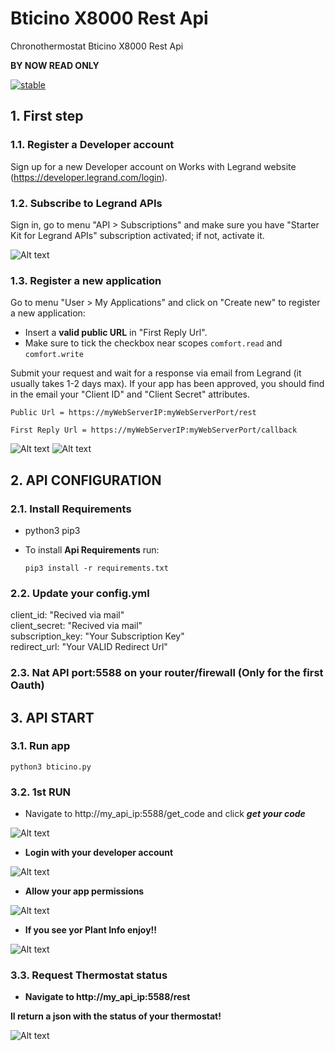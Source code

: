 # Bticino X8000 Rest Api
Chronothermostat Bticino X8000 Rest Api

**BY NOW READ ONLY**

[![stable](http://badges.github.io/stability-badges/dist/stable.svg)](http://github.com/badges/stability-badges)

## 1. First step

### 1.1. Register a Developer account
Sign up for a new Developer account on Works with Legrand website (https://developer.legrand.com/login).

### 1.2. Subscribe to Legrand APIs
Sign in, go to menu "API > Subscriptions" and make sure you have "Starter Kit for Legrand APIs" subscription activated; if not, activate it.

![Alt text](/../test/screenshots/subscription.PNG?raw=true "App Register")

### 1.3. Register a new application
Go to menu "User > My Applications" and click on "Create new" to register a new application:
- Insert a **valid public URL** in "First Reply Url". 
- Make sure to tick the checkbox near scopes `comfort.read` and `comfort.write`

Submit your request and wait for a response via email from Legrand (it usually takes 1-2 days max).
If your app has been approved, you should find in the email your "Client ID" and "Client Secret" attributes.

```
Public Url = https://myWebServerIP:myWebServerPort/rest
```
```
First Reply Url = https://myWebServerIP:myWebServerPort/callback
```
![Alt text](/../test/screenshots/app1.png?raw=true "App Register")
![Alt text](/../test/screenshots/app2.png?raw=true "App Register")

## 2. API CONFIGURATION

### 2.1. Install Requirements
- python3 pip3

- To install **Api Requirements** run:
  ```
  pip3 install -r requirements.txt
  ```

### 2.2. Update your config.yml
client_id: "Recived via mail"<br>
client_secret: "Recived via mail"<br>
subscription_key: "Your Subscription Key"<br>
redirect_url: "Your VALID Redirect Url"<br>

### 2.3. Nat API port:5588 on your router/firewall (Only for the first Oauth)

## 3. API START
### 3.1. Run app
```
python3 bticino.py
```
### 3.2. 1st RUN
- Navigate to http://my_api_ip:5588/get_code and click ***get your code***

![Alt text](/../test/screenshots/api1.png?raw=true "Api Allow")

- **Login with your developer account**


![Alt text](/../test/screenshots/api2.png?raw=true "Api Allow")

- **Allow your app permissions**


![Alt text](/../test/screenshots/api3.png?raw=true "Api Allow")

- **If you see yor Plant Info enjoy!!**


![Alt text](/../test/screenshots/api4.png?raw=true "Api Allow")

### 3.3. Request Thermostat status

- **Navigate to http://my_api_ip:5588/rest**

**ll return a json with the status of your thermostat!**


![Alt text](/../test/screenshots/api5.png?raw=true "Api Allow")











